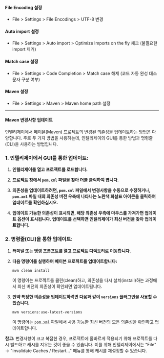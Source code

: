 #### File Encoding 설정
- File > Settings > File Encodings > UTF-8 변경
#### Auto import 설정
- File > Settings > Auto import > Optimize Imports on the fly 체크 (불필요한 import 제거)
#### Match case 설정
- File > Settings > Code Completion > Match case 해제 (코드 자동 완성 대소문자 구분 여부)
#### Maven 설정
- File > Settings > Maven > Maven home path 설정
- - -
#### Maven 변경사항 업데이트

인텔리제이에서 메이븐(Maven) 프로젝트의 변경된 의존성을 업데이트하는 방법은 다양합니다. 주로 두 가지 방법을 사용하는데, 인텔리제이의 GUI를 통한 방법과 명령줄(CLI)을 사용하는 방법입니다.

### 1. **인텔리제이에서 GUI를 통한 업데이트:**

1. **인텔리제이를 열고 프로젝트를 로드합니다.**
    
2. **프로젝트 창에서 `pom.xml` 파일을 찾아 더블 클릭하여 엽니다.**
    
3. **의존성을 업데이트하려면, `pom.xml` 파일에서 변경사항을 수동으로 수정하거나, `pom.xml` 파일 내의 의존성 버전 우측에 나타나는 노란색 화살표 아이콘을 클릭하여 업데이트를 확인하십시오.**
    
4. **업데이트 가능한 의존성이 표시되면, 해당 의존성 우측에 마우스를 가져가면 업데이트 옵션이 표시됩니다. 업데이트를 선택하면 인텔리제이가 최신 버전을 찾아 업데이트합니다.**
    

### 2. **명령줄(CLI)을 통한 업데이트:**

1. **터미널 또는 명령 프롬프트를 열고 프로젝트 디렉토리로 이동합니다.**
    
2. **다음 명령어를 실행하여 메이븐 프로젝트를 업데이트합니다:**
    
    `mvn clean install`
    
    이 명령어는 프로젝트를 클린(clean)하고, 의존성을 다시 설치(install)하는 과정에서 최신 버전의 의존성이 확인되면 업데이트됩니다.
    
3. **만약 특정한 의존성을 업데이트하려면 다음과 같이 `versions` 플러그인을 사용할 수 있습니다.**
    
    `mvn versions:use-latest-versions`
    
    이 명령어는 `pom.xml` 파일에서 사용 가능한 최신 버전의 모든 의존성을 확인하고 업데이트합니다.
    

**참고:** 변경사항이 크고 복잡한 경우, 프로젝트에 올바르게 적용되기 위해 프로젝트를 다시 빌드하고 캐시를 지우는 것이 좋을 수 있습니다. 이를 위해 인텔리제이에서는 "File" -> "Invalidate Caches / Restart..." 메뉴를 통해 캐시를 재설정할 수 있습니다.